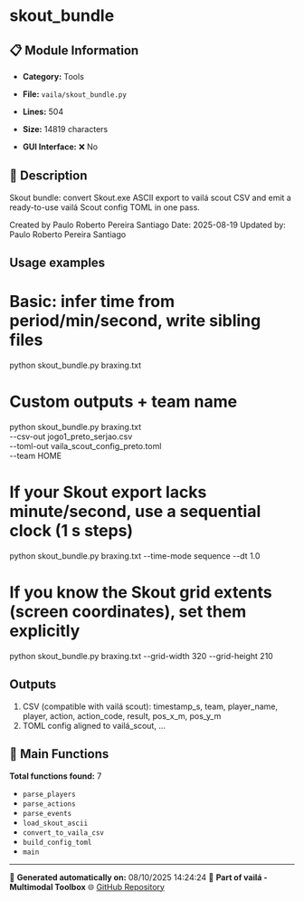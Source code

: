 # skout_bundle

## 📋 Module Information

- **Category:** Tools
- **File:** `vaila/skout_bundle.py`
- **Lines:** 504
- **Size:** 14819 characters


- **GUI Interface:** ❌ No

## 📖 Description


Skout bundle: convert Skout.exe ASCII export to vailá scout CSV and
emit a ready-to-use vailá Scout config TOML in one pass.

Created by Paulo Roberto Pereira Santiago
Date: 2025-08-19
Updated by: Paulo Roberto Pereira Santiago

Usage examples
--------------
# Basic: infer time from period/min/second, write sibling files
python skout_bundle.py braxing.txt

# Custom outputs + team name
python skout_bundle.py braxing.txt \
  --csv-out jogo1_preto_serjao.csv \
  --toml-out vaila_scout_config_preto.toml \
  --team HOME

# If your Skout export lacks minute/second, use a sequential clock (1 s steps)
python skout_bundle.py braxing.txt --time-mode sequence --dt 1.0

# If you know the Skout grid extents (screen coordinates), set them explicitly
python skout_bundle.py braxing.txt --grid-width 320 --grid-height 210

Outputs
-------
1) CSV (compatible with vailá scout):
   timestamp_s, team, player_name, player, action, action_code, result, pos_x_m, pos_y_m
2) TOML config aligned to vailá_scout, ...

## 🔧 Main Functions

**Total functions found:** 7

- `parse_players`
- `parse_actions`
- `parse_events`
- `load_skout_ascii`
- `convert_to_vaila_csv`
- `build_config_toml`
- `main`




---

📅 **Generated automatically on:** 08/10/2025 14:24:24
🔗 **Part of vailá - Multimodal Toolbox**
🌐 [GitHub Repository](https://github.com/vaila-multimodaltoolbox/vaila)
